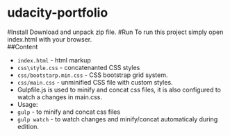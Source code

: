 # udacity-portfolio
#Install
Download and unpack zip file.
#Run
To run this project simply open index.html with your browser.<br>
##Content
* `index.html` - html markup
* `css\style.css` - concatenanted CSS styles
* `css/bootstarp.min.css` - CSS bootstrap grid system.<br>
* `css/main.css` - unminified CSS file with custom styles.
* Gulpfile.js is used to minify and concat css files, it is also configured to watch a changes in main.css.
* Usage:
* `gulp` - to minify and concat css files
* `gulp watch` - to watch changes and minify/concat automaticaly during edition.  
